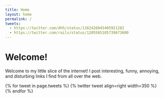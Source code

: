 ```yaml
---
title: Home
layout: home
permalink: /
tweets:
  - https://twitter.com/dhh/status/1162426045405921282
  - https://twitter.com/rails/status/1205565185739673600
---
```


# Welcome!

Welcome to my little slice of the internet! I post interesting, funny, annoying, and disturbing links I find from all over the web.

{% for tweet in page.tweets %}
  {% twitter tweet align=right width=350 %}
{% endfor %}